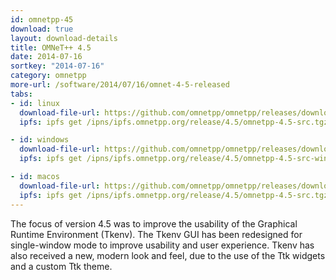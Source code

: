 ```yaml
---
id: omnetpp-45
download: true
layout: download-details
title: OMNeT++ 4.5
date: 2014-07-16
sortkey: "2014-07-16"
category: omnetpp
more-url: /software/2014/07/16/omnet-4-5-released
tabs:
- id: linux
  download-file-url: https://github.com/omnetpp/omnetpp/releases/download/omnetpp-4.5/omnetpp-4.5-src.tgz
  ipfs: ipfs get /ipns/ipfs.omnetpp.org/release/4.5/omnetpp-4.5-src.tgz

- id: windows
  download-file-url: https://github.com/omnetpp/omnetpp/releases/download/omnetpp-4.5/omnetpp-4.5-src-windows.zip
  ipfs: ipfs get /ipns/ipfs.omnetpp.org/release/4.5/omnetpp-4.5-src-windows.zip

- id: macos
  download-file-url: https://github.com/omnetpp/omnetpp/releases/download/omnetpp-4.5/omnetpp-4.5-src.tgz
  ipfs: ipfs get /ipns/ipfs.omnetpp.org/release/4.5/omnetpp-4.5-src.tgz
---
```


The focus of version 4.5 was to improve the usability of the Graphical Runtime
Environment (Tkenv). The Tkenv GUI has been redesigned for single-window mode to
improve usability and user experience. Tkenv has also received a new, modern
look and feel, due to the use of the Ttk widgets and a custom Ttk theme.
